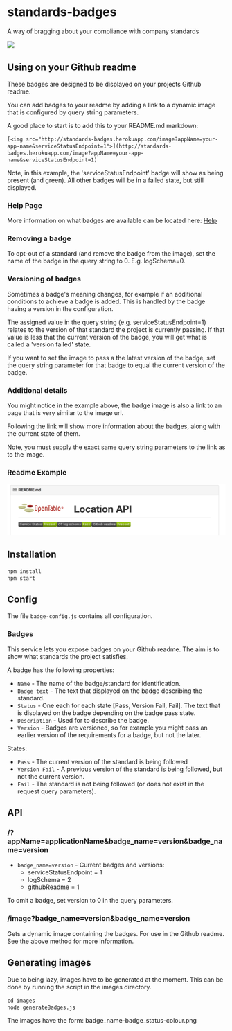 # standards-badges

A way of bragging about your compliance with company standards

[<img src="http://standards-badges.herokuapp.com/image?appName=standards-badges&serviceStatusEndpoint=0&logSchema=0&githubReadme=1">](http://standards-badges.herokuapp.com/image?appName=standards-badges&serviceStatusEndpoint=0&logSchema=0&githubReadme=1)

## Using on your Github readme

These badges are designed to be displayed on your projects Github readme.
 
You can add badges to your readme by adding a link to a dynamic image that is configured by query string parameters.
 
A good place to start is to add this to your README.md markdown:

```
[<img src="http://standards-badges.herokuapp.com/image?appName=your-app-name&serviceStatusEndpoint=1">](http://standards-badges.herokuapp.com/image?appName=your-app-name&serviceStatusEndpoint=1)
```

Note, in this example, the 'serviceStatusEndpoint' badge will show as being present (and green). All other badges will be in a failed state, but still displayed.

### Help Page

More information on what badges are available can be located here: [Help](http://standards-badges.herokuapp.com/help)

### Removing a badge

To opt-out of a standard (and remove the badge from the image), set the name of the badge in the query string to 0. E.g. logSchema=0.

### Versioning of badges

Sometimes a badge's meaning changes, for example if an additional conditions to achieve a badge is added.
This is handled by the badge having a version in the configuration.

The assigned value in the query string (e.g. serviceStatusEndpoint=1) relates to the version of that standard the project is currently passing.
If that value is less that the current version of the badge, you will get what is called a 'version failed' state.

If you want to set the image to pass a the latest version of the badge, set the query string parameter for that badge to equal the current version of the badge.

### Additional details

You might notice in the example above, the badge image is also a link to an page that is very similar to the image url.

Following the link will show more information about the badges, along with the current state of them.

Note, you must supply the exact same query string parameters to the link as to the image.

### Readme Example

![Badge Status Example](docs/images/example1.png)

## Installation

```
npm install
npm start
```

## Config

The file `badge-config.js` contains all configuration.

### Badges

This service lets you expose badges on your Github readme. The aim is to show what standards the project satisfies.

A badge has the following properties:
* `Name` - The name of the badge/standard for identification.
* `Badge text` - The text that displayed on the badge describing the standard.
* `Status`  - One each for each state [Pass, Version Fail, Fail]. The text that is displayed on the badge depending on the badge pass state. 
* `Description` - Used for to describe the badge.
* `Version` - Badges are versioned, so for example you might pass an earlier version of the requirements for a badge, but not the later.

States:
* `Pass` - The current version of the standard is being followed
* `Version Fail` - A previous version of the standard is being followed, but not the current version.
* `Fail` - The standard is not being followed (or does not exist in the request query parameters).

## API

### /?appName=applicationName&badge_name=version&badge_name=version

* `badge_name=version` - Current badges and versions:
  * serviceStatusEndpoint = 1
  * logSchema = 2
  * githubReadme = 1

To omit a badge, set version to 0 in the query parameters.

### /image?badge_name=version&badge_name=version

Gets a dynamic image containing the badges. For use in the Github readme. See the above method for more information.

## Generating images

Due to being lazy, images have to be generated at the moment. This can be done by running the script in the images directory.

```
cd images
node generateBadges.js
```

The images have the form: badge_name-badge_status-colour.png